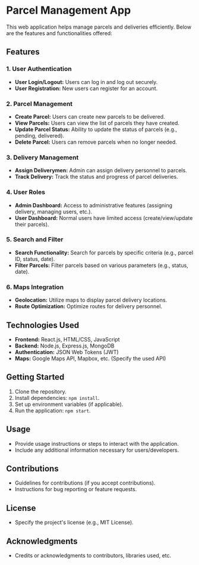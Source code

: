 # Parcel Management App

This web application helps manage parcels and deliveries efficiently. Below are the features and functionalities offered:

## Features

### 1. User Authentication

- **User Login/Logout:** Users can log in and log out securely.
- **User Registration:** New users can register for an account.

### 2. Parcel Management

- **Create Parcel:** Users can create new parcels to be delivered.
- **View Parcels:** Users can view the list of parcels they have created.
- **Update Parcel Status:** Ability to update the status of parcels (e.g., pending, delivered).
- **Delete Parcel:** Users can remove parcels when no longer needed.

### 3. Delivery Management

- **Assign Deliverymen:** Admin can assign delivery personnel to parcels.
- **Track Delivery:** Track the status and progress of parcel deliveries.

### 4. User Roles

- **Admin Dashboard:** Access to administrative features (assigning delivery, managing users, etc.).
- **User Dashboard:** Normal users have limited access (create/view/update their parcels).

### 5. Search and Filter

- **Search Functionality:** Search for parcels by specific criteria (e.g., parcel ID, status, date).
- **Filter Parcels:** Filter parcels based on various parameters (e.g., status, date).

### 6. Maps Integration

- **Geolocation:** Utilize maps to display parcel delivery locations.
- **Route Optimization:** Optimize routes for delivery personnel.

## Technologies Used

- **Frontend:** React.js, HTML/CSS, JavaScript
- **Backend:** Node.js, Express.js, MongoDB
- **Authentication:** JSON Web Tokens (JWT)
- **Maps:** Google Maps API, Mapbox, etc. (Specify the used API)

## Getting Started

1. Clone the repository.
2. Install dependencies: `npm install`.
3. Set up environment variables (if applicable).
4. Run the application: `npm start`.

## Usage

- Provide usage instructions or steps to interact with the application.
- Include any additional information necessary for users/developers.

## Contributions

- Guidelines for contributions (if you accept contributions).
- Instructions for bug reporting or feature requests.

## License

- Specify the project's license (e.g., MIT License).

## Acknowledgments

- Credits or acknowledgments to contributors, libraries used, etc.
